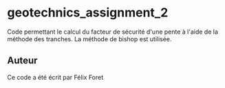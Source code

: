 # geotechnics_assignment_2
Code permettant le calcul du facteur de sécurité d'une pente à l'aide de la méthode des tranches.
La méthode de bishop est utilisée.

## Auteur
Ce code a été écrit par Félix Foret
